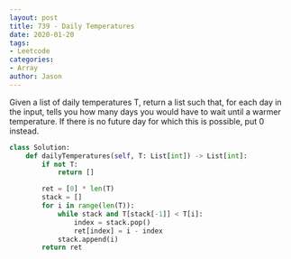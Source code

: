 ```yaml
---
layout: post
title: 739 - Daily Temperatures
date: 2020-01-20
tags:
- Leetcode
categories:
- Array
author: Jason
---
```

Given a list of daily temperatures T, return a list such that, for each day in the input, tells you how many days you would have to wait until a warmer temperature. If there is no future day for which this is possible, put 0 instead.

```python
class Solution:
    def dailyTemperatures(self, T: List[int]) -> List[int]:
        if not T:
            return []

        ret = [0] * len(T)
        stack = []
        for i in range(len(T)):
            while stack and T[stack[-1]] < T[i]:
                index = stack.pop()
                ret[index] = i - index
            stack.append(i)
        return ret
```
